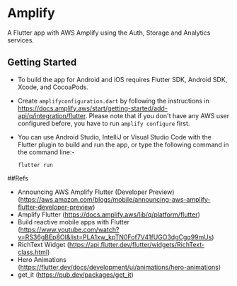 # Amplify

A Flutter app with AWS Amplify using the Auth, Storage and Analytics services.

## Getting Started

- To build the app for Android and iOS requires Flutter SDK, Android SDK, Xcode, and CocoaPods. 

- Create `amplifyconfiguration.dart` by following the instructions in https://docs.amplify.aws/start/getting-started/add-api/q/integration/flutter. Please note that if you don't have any AWS user configured before, you have to run `amplify configure` first.

- You can use Android Studio, IntelliJ or Visual Studio Code with the Flutter plugin to build and run the app, or type the following command in the command line:-
  
      flutter run

##Refs
- Announcing AWS Amplify Flutter (Developer Preview) (https://aws.amazon.com/blogs/mobile/announcing-aws-amplify-flutter-developer-preview)
- Amplify Flutter (https://docs.amplify.aws/lib/q/platform/flutter)
- Build reactive mobile apps with Flutter (https://www.youtube.com/watch?v=RS36gBEp8OI&list=PLA1xw_kpTN0Fof7V41fUGO3dgCgq99mUs)
- RichText Widget (https://api.flutter.dev/flutter/widgets/RichText-class.html)
- Hero Animations (https://flutter.dev/docs/development/ui/animations/hero-animations)
- get_it (https://pub.dev/packages/get_it)
